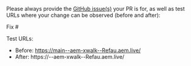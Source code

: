 Please always provide the [GitHub issue(s)](../issues) your PR is for, as well as test URLs where your change can be observed (before and after):

Fix #<gh-issue-id>

Test URLs:
- Before: https://main--aem-xwalk--Refau.aem.live/
- After: https://<branch>--aem-xwalk--Refau.aem.live/
